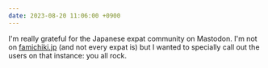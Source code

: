 ```yaml
---
date: 2023-08-20 11:06:00 +0900
---
```


I'm really grateful for the Japanese expat community on Mastodon. I'm not on [famichiki.jp](https://famichiki.jp) (and not every expat is) but I wanted to specially call out the users on that instance: you all rock.
